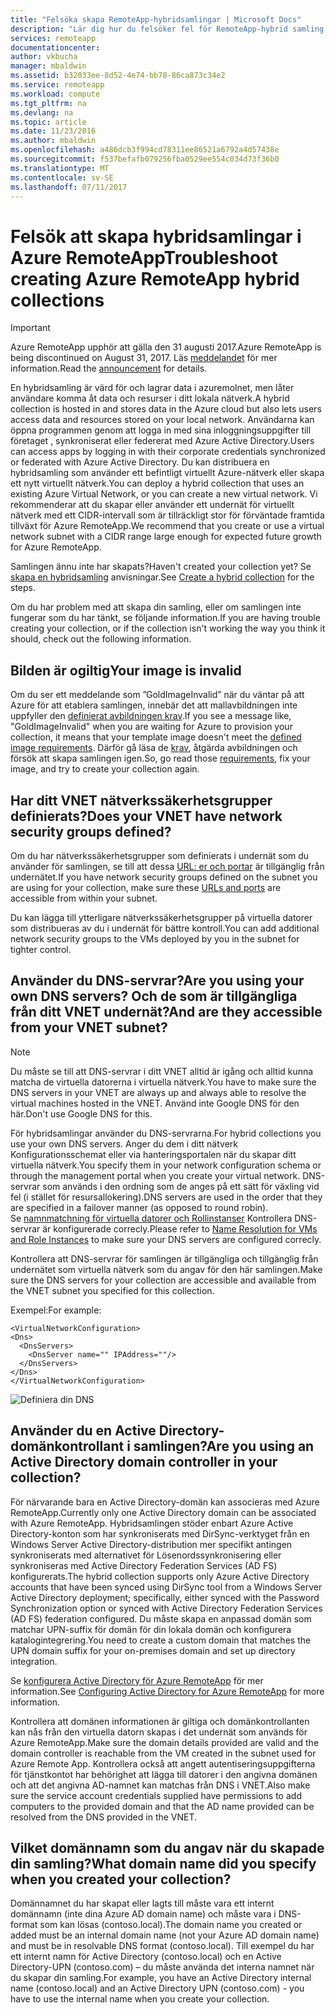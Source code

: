 ```yaml
---
title: "Felsöka skapa RemoteApp-hybridsamlingar | Microsoft Docs"
description: "Lär dig hur du felsöker fel för RemoteApp-hybrid samling skapas"
services: remoteapp
documentationcenter: 
author: vkbucha
manager: mbaldwin
ms.assetid: b32033ee-8d52-4e74-bb78-86ca873c34e2
ms.service: remoteapp
ms.workload: compute
ms.tgt_pltfrm: na
ms.devlang: na
ms.topic: article
ms.date: 11/23/2016
ms.author: mbaldwin
ms.openlocfilehash: a486dcb3f994cd78311ee86521a6792a4d57438e
ms.sourcegitcommit: f537befafb079256fba0529ee554c034d73f36b0
ms.translationtype: MT
ms.contentlocale: sv-SE
ms.lasthandoff: 07/11/2017
---
```

# <a name="troubleshoot-creating-azure-remoteapp-hybrid-collections"></a><span data-ttu-id="a57fe-103">Felsök att skapa hybridsamlingar i Azure RemoteApp</span><span class="sxs-lookup"><span data-stu-id="a57fe-103">Troubleshoot creating Azure RemoteApp hybrid collections</span></span>
> [!IMPORTANT]
> <span data-ttu-id="a57fe-104">Azure RemoteApp upphör att gälla den 31 augusti 2017.</span><span class="sxs-lookup"><span data-stu-id="a57fe-104">Azure RemoteApp is being discontinued on August 31, 2017.</span></span> <span data-ttu-id="a57fe-105">Läs [meddelandet](https://go.microsoft.com/fwlink/?linkid=821148) för mer information.</span><span class="sxs-lookup"><span data-stu-id="a57fe-105">Read the [announcement](https://go.microsoft.com/fwlink/?linkid=821148) for details.</span></span>
> 
> 

<span data-ttu-id="a57fe-106">En hybridsamling är värd för och lagrar data i azuremolnet, men låter användare komma åt data och resurser i ditt lokala nätverk.</span><span class="sxs-lookup"><span data-stu-id="a57fe-106">A hybrid collection is hosted in and stores data in the Azure cloud but also lets users access data and resources stored on your local network.</span></span> <span data-ttu-id="a57fe-107">Användarna kan öppna programmen genom att logga in med sina inloggningsuppgifter till företaget , synkroniserat eller federerat med Azure Active Directory.</span><span class="sxs-lookup"><span data-stu-id="a57fe-107">Users can access apps by logging in with their corporate credentials synchronized or federated with Azure Active Directory.</span></span> <span data-ttu-id="a57fe-108">Du kan distribuera en hybridsamling som använder ett befintligt virtuellt Azure-nätverk eller skapa ett nytt virtuellt nätverk.</span><span class="sxs-lookup"><span data-stu-id="a57fe-108">You can deploy a hybrid collection that uses an existing Azure Virtual Network, or you can create a new virtual network.</span></span> <span data-ttu-id="a57fe-109">Vi rekommenderar att du skapar eller använder ett undernät för virtuellt nätverk med ett CIDR-intervall som är tillräckligt stor för förväntade framtida tillväxt för Azure RemoteApp.</span><span class="sxs-lookup"><span data-stu-id="a57fe-109">We recommend that you create or use a virtual network subnet with a CIDR range large enough for expected future growth for Azure RemoteApp.</span></span>

<span data-ttu-id="a57fe-110">Samlingen ännu inte har skapats?</span><span class="sxs-lookup"><span data-stu-id="a57fe-110">Haven't created your collection yet?</span></span> <span data-ttu-id="a57fe-111">Se [skapa en hybridsamling](remoteapp-create-hybrid-deployment.md) anvisningar.</span><span class="sxs-lookup"><span data-stu-id="a57fe-111">See [Create a hybrid collection](remoteapp-create-hybrid-deployment.md) for the steps.</span></span>

<span data-ttu-id="a57fe-112">Om du har problem med att skapa din samling, eller om samlingen inte fungerar som du har tänkt, se följande information.</span><span class="sxs-lookup"><span data-stu-id="a57fe-112">If you are having trouble creating your collection, or if the collection isn't working the way you think it should, check out the following information.</span></span>

## <a name="your-image-is-invalid"></a><span data-ttu-id="a57fe-113">Bilden är ogiltig</span><span class="sxs-lookup"><span data-stu-id="a57fe-113">Your image is invalid</span></span>
<span data-ttu-id="a57fe-114">Om du ser ett meddelande som ”GoldImageInvalid” när du väntar på att Azure för att etablera samlingen, innebär det att mallavbildningen inte uppfyller den [definierat avbildningen krav](remoteapp-imagereqs.md).</span><span class="sxs-lookup"><span data-stu-id="a57fe-114">If you see a message like, "GoldImageInvalid" when you are waiting for Azure to provision your collection, it means that your template image doesn't meet the [defined image requirements](remoteapp-imagereqs.md).</span></span> <span data-ttu-id="a57fe-115">Därför gå läsa de [krav](remoteapp-imagereqs.md), åtgärda avbildningen och försök att skapa samlingen igen.</span><span class="sxs-lookup"><span data-stu-id="a57fe-115">So, go read those [requirements](remoteapp-imagereqs.md), fix your image, and try to create your collection again.</span></span>

## <a name="does-your-vnet-have-network-security-groups-defined"></a><span data-ttu-id="a57fe-116">Har ditt VNET nätverkssäkerhetsgrupper definierats?</span><span class="sxs-lookup"><span data-stu-id="a57fe-116">Does your VNET have network security groups defined?</span></span>
<span data-ttu-id="a57fe-117">Om du har nätverkssäkerhetsgrupper som definierats i undernät som du använder för samlingen, se till att dessa [URL: er och portar](remoteapp-ports.md) är tillgänglig från undernätet.</span><span class="sxs-lookup"><span data-stu-id="a57fe-117">If you have network security groups defined on the subnet you are using for your collection, make sure these [URLs and ports](remoteapp-ports.md) are accessible from within your subnet.</span></span>

<span data-ttu-id="a57fe-118">Du kan lägga till ytterligare nätverkssäkerhetsgrupper på virtuella datorer som distribueras av du i undernät för bättre kontroll.</span><span class="sxs-lookup"><span data-stu-id="a57fe-118">You can add additional network security groups to the VMs deployed by you in the subnet for tighter control.</span></span>

## <a name="are-you-using-your-own-dns-servers-and-are-they-accessible-from-your-vnet-subnet"></a><span data-ttu-id="a57fe-119">Använder du DNS-servrar?</span><span class="sxs-lookup"><span data-stu-id="a57fe-119">Are you using your own DNS servers?</span></span> <span data-ttu-id="a57fe-120">Och de som är tillgängliga från ditt VNET undernät?</span><span class="sxs-lookup"><span data-stu-id="a57fe-120">And are they accessible from your VNET subnet?</span></span>
> [!NOTE]
> <span data-ttu-id="a57fe-121">Du måste se till att DNS-servrar i ditt VNET alltid är igång och alltid kunna matcha de virtuella datorerna i virtuella nätverk.</span><span class="sxs-lookup"><span data-stu-id="a57fe-121">You have to make sure the DNS servers in your VNET are always up and always able to resolve the virtual machines hosted in the VNET.</span></span> <span data-ttu-id="a57fe-122">Använd inte Google DNS för den här.</span><span class="sxs-lookup"><span data-stu-id="a57fe-122">Don't use Google DNS for this.</span></span>
> 
> 

<span data-ttu-id="a57fe-123">För hybridsamlingar använder du DNS-servrarna.</span><span class="sxs-lookup"><span data-stu-id="a57fe-123">For hybrid collections you use your own DNS servers.</span></span> <span data-ttu-id="a57fe-124">Anger du dem i ditt nätverk Konfigurationsschemat eller via hanteringsportalen när du skapar ditt virtuella nätverk.</span><span class="sxs-lookup"><span data-stu-id="a57fe-124">You specify them in your network configuration schema or through the management portal when you create your virtual network.</span></span> <span data-ttu-id="a57fe-125">DNS-servrar som används i den ordning som de anges på ett sätt för växling vid fel (i stället för resursallokering).</span><span class="sxs-lookup"><span data-stu-id="a57fe-125">DNS servers are used in the order that they are specified in a failover manner (as opposed to round robin).</span></span>  
<span data-ttu-id="a57fe-126">Se [namnmatchning för virtuella datorer och Rollinstanser](../virtual-network/virtual-networks-name-resolution-for-vms-and-role-instances.md) Kontrollera DNS-servrar är konfigurerade correcly.</span><span class="sxs-lookup"><span data-stu-id="a57fe-126">Please refer to [Name Resolution for VMs and Role Instances](../virtual-network/virtual-networks-name-resolution-for-vms-and-role-instances.md) to make sure your DNS servers are configured correcly.</span></span>

<span data-ttu-id="a57fe-127">Kontrollera att DNS-servrar för samlingen är tillgängliga och tillgänglig från undernätet som virtuella nätverk som du angav för den här samlingen.</span><span class="sxs-lookup"><span data-stu-id="a57fe-127">Make sure the DNS servers for your collection are accessible and available from the VNET subnet you specified for this collection.</span></span>

<span data-ttu-id="a57fe-128">Exempel:</span><span class="sxs-lookup"><span data-stu-id="a57fe-128">For example:</span></span>

    <VirtualNetworkConfiguration>
    <Dns>
      <DnsServers>
        <DnsServer name="" IPAddress=""/>
      </DnsServers>
    </Dns>
    </VirtualNetworkConfiguration>

![Definiera din DNS](./media/remoteapp-hybridtrouble/dnsvpn.png)

## <a name="are-you-using-an-active-directory-domain-controller-in-your-collection"></a><span data-ttu-id="a57fe-130">Använder du en Active Directory-domänkontrollant i samlingen?</span><span class="sxs-lookup"><span data-stu-id="a57fe-130">Are you using an Active Directory domain controller in your collection?</span></span>
<span data-ttu-id="a57fe-131">För närvarande bara en Active Directory-domän kan associeras med Azure RemoteApp.</span><span class="sxs-lookup"><span data-stu-id="a57fe-131">Currently only one Active Directory domain can be associated with Azure RemoteApp.</span></span> <span data-ttu-id="a57fe-132">Hybridsamlingen stöder enbart Azure Active Directory-konton som har synkroniserats med DirSync-verktyget från en Windows Server Active Directory-distribution mer specifikt antingen synkroniserats med alternativet för Lösenordssynkronisering eller synkroniseras med Active Directory Federation Services (AD FS) konfigurerats.</span><span class="sxs-lookup"><span data-stu-id="a57fe-132">The hybrid collection supports only Azure Active Directory accounts that have been synced using DirSync tool from a Windows Server Active Directory deployment; specifically, either synced with the Password Synchronization option or synced with Active Directory Federation Services (AD FS) federation configured.</span></span> <span data-ttu-id="a57fe-133">Du måste skapa en anpassad domän som matchar UPN-suffix för domän för din lokala domän och konfigurera katalogintegrering.</span><span class="sxs-lookup"><span data-stu-id="a57fe-133">You need to create a custom domain that matches the UPN domain suffix for your on-premises domain and set up directory integration.</span></span>

<span data-ttu-id="a57fe-134">Se [konfigurera Active Directory för Azure RemoteApp](remoteapp-ad.md) för mer information.</span><span class="sxs-lookup"><span data-stu-id="a57fe-134">See [Configuring Active Directory for Azure RemoteApp](remoteapp-ad.md) for more information.</span></span>

<span data-ttu-id="a57fe-135">Kontrollera att domänen informationen är giltiga och domänkontrollanten kan nås från den virtuella datorn skapas i det undernät som används för Azure RemoteApp.</span><span class="sxs-lookup"><span data-stu-id="a57fe-135">Make sure the domain details provided are valid and the domain controller is reachable from the VM created in the subnet used for Azure Remote App.</span></span> <span data-ttu-id="a57fe-136">Kontrollera också att angett autentiseringsuppgifterna för tjänstkontot har behörighet att lägga till datorer i den angivna domänen och att det angivna AD-namnet kan matchas från DNS i VNET.</span><span class="sxs-lookup"><span data-stu-id="a57fe-136">Also make sure the service account credentials supplied have permissions to add computers to the provided domain and that the AD name provided can be resolved from the DNS provided in the VNET.</span></span>

## <a name="what-domain-name-did-you-specify-when-you-created-your-collection"></a><span data-ttu-id="a57fe-137">Vilket domännamn som du angav när du skapade din samling?</span><span class="sxs-lookup"><span data-stu-id="a57fe-137">What domain name did you specify when you created your collection?</span></span>
<span data-ttu-id="a57fe-138">Domännamnet du har skapat eller lagts till måste vara ett internt domännamn (inte dina Azure AD domain name) och måste vara i DNS-format som kan lösas (contoso.local).</span><span class="sxs-lookup"><span data-stu-id="a57fe-138">The domain name you created or added must be an internal domain name (not your Azure AD domain name) and must be in resolvable DNS format (contoso.local).</span></span> <span data-ttu-id="a57fe-139">Till exempel du har ett internt namn för Active Directory (contoso.local) och en Active Directory-UPN (contoso.com) – du måste använda det interna namnet när du skapar din samling.</span><span class="sxs-lookup"><span data-stu-id="a57fe-139">For example, you have an Active Directory internal name (contoso.local) and an Active Directory UPN (contoso.com) - you have to use the internal name when you create your collection.</span></span>

